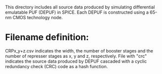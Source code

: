 This directory includes all source data produced by simulating differential emulatable PUF (DEPUF) in SPICE. Each DEPUF is constructed using a 65-nm CMOS technology node.

# Filename definition:
CRPx_y+z.csv indicates the width, the number of booster stages and the number of represser stages as x, y and z, respectively.
File with "crc" indicates the source data produced by DEPUF cascaded with a cyclic redundancy check (CRC) code as a hash function.

